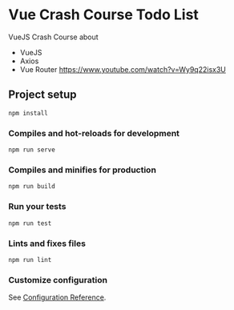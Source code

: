 # Vue Crash Course Todo List
VueJS Crash Course about
- VueJS
- Axios
- Vue Router
https://www.youtube.com/watch?v=Wy9q22isx3U

## Project setup
```
npm install
```

### Compiles and hot-reloads for development
```
npm run serve
```

### Compiles and minifies for production
```
npm run build
```

### Run your tests
```
npm run test
```

### Lints and fixes files
```
npm run lint
```

### Customize configuration
See [Configuration Reference](https://cli.vuejs.org/config/).
